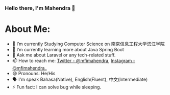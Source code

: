 ### Hello there, I'm Mahendra 👋

# About Me:
- 🏫 I’m currently Studying Computer Science on 南京信息工程大学滨江学院
- 🌱 I’m currently learning more about Java Spring Boot
- 💬 Ask me about Laravel or any tech-related stuff.
- 📫 How to reach me: [Twitter - @mfimahendra](https://twitter.com/mfimahendra), [Instagram - @mfimahendra_](https://www.instagram.com/mfimahendra_)
- 😄 Pronouns: He/His
- 🗣 I'm speak Bahasa(Native), English(Fluent), 中文(Intermediate)
- ⚡ Fun fact: I can solve bug while sleeping.
